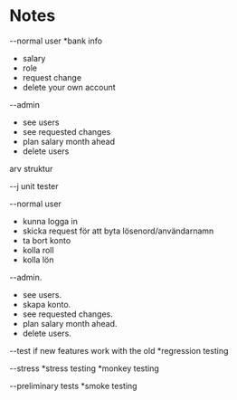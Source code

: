 
# Notes #

--normal user
*bank info
* salary
* role
* request change
* delete your own account

--admin
* see users
* see requested changes
* plan salary month ahead
* delete users



arv struktur


--j unit tester

--normal user
* kunna logga in
* skicka request för att byta lösenord/användarnamn
* ta bort konto
* kolla roll
* kolla lön

--admin.
* see users.
* skapa konto.
* see requested changes.
* plan salary month ahead.
* delete users.



--test if new features work with the old
*regression testing

--stress
*stress testing
*monkey testing

--preliminary tests
*smoke testing

